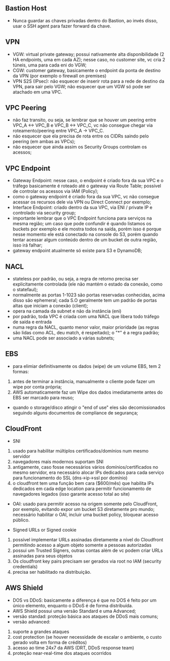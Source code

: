 Bastion Host
-------------

- Nunca guardar as chaves privadas dentro do Bastion, ao invés disso, usar o SSH agent para fazer forward da chave.

VPN
-----

- VGW: virtual private gateway; possui nativamente alta disponibilidade (2 HA endpoints, uma em cada AZ); nesse caso, no customer site, vc cria 2 túneis, uma para cada eni do VGW;
- CGW: customer gateway, basicamente o endpoint da ponta de destino da VPN (por exemplo o firewall on premises)
- VPN S2S (IPsec): não esquecer de inserir rota para a rede de destino da VPN, para sair pelo VGW; não esquecer que um VGW só pode ser atachado em uma VPC.

VPC Peering
-------------

- não faz transito, ou seja, se lembrar que se houver um peering entre VPC_A <-> VPC_B e VPC_B <-> VPC_C, vc não consegue chegar via roteamento/peering entre VPC_A -> VPC_C.
- não esquecer que ela precisa de rota entre os CIDRs saindo pelo peering (em ambas as VPCs);
- não esquecer que ainda assim os Security Groups controlam os acessos;

VPC Endpoint
-------------

- Gateway Endpoint: nesse caso, o endpoint é criado fora da sua VPC e o tráfego basicamente é roteado até o gateway via Route Table; possível de controlar os acessos via IAM (Policy);
- como o gateway endpoint é criado fora da sua VPC, vc não consegue acessar os recursos dele via VPN ou Direct Connect por exemplo;
- Interface Endpoint: criado dentro da sua VPC, via ENI / private IP e controlado via security group;
- importante lembrar que o VPC Endpoint funciona para serviços na mesma região; um caso que pode confundir é quando listamos os buckets por exemplo e ele mostra todos na saída, porém isso é porque nesse momento ele está conectado na console do S3, porém quando tentar acessar algum conteúdo dentro de um bucket de outra região, isso irá falhar;
- gateway endpoint atualmente só existe para S3 e DynamoDB;

NACL
------

- stateless por padrão, ou seja, a regra de retorno precisa ser explicitamente controlada (ele não mantém o estado da conexão, como o statefaul);
- normalmente as portas 1-1023 são portas reservadas conhecidas, acima disso são ephemeral; cada S.O geralmente tem um padrão de portas altas que iniciam a conexão (client);
- opera na camada da subnet e não da instância (eni)
- por padrão, toda VPC é criada com uma NACL que libera todo tráfego de saída e entrada
- numa regra da NACL, quanto menor valor, maior prioridade (as regras são lidas como ACL, deu match, é respeitado); o "*" é a regra padrão;
- uma NACL pode ser associado a várias subnets;

EBS
-----

- para elimiar definitivamente os dados (wipe) de um volume EBS, tem 2 formas:
1. antes de terminar a instância, manualmente o cliente pode fazer um wipe por conta própria;
2. AWS automaticamente faz um Wipe dos dados imediatamente antes do EBS ser marcado para reuso;
- quando o storage/disco atingir o "end of use" eles são decomissionados seguindo alguns documentos de compliance de segurança;

CloudFront
-----------

- SNI
1. usado para  habilitar múltiplos certificados/domínios num mesmo servidor
2. navegadores mais modernos suportam SNI
3. antigamente, caso fosse necessários vários domínios/certificados no mesmo servidor, era necessário alocar IPs dedicados para cada serviço para funcionamento do SSL (dns->ip->ssl por domínio)
5. o cloudfront tem uma função bem cara ($600/mês) que habilita IPs dedicados em cada edge location para permitir funcionamento de navegadores legados (isso garante acesso total ao site)

- OAI: usado para permitir acesso na origem somente pelo CloudFront, por exemplo, evitando expor um bucket S3 diretamente pro mundo; necessário habilitar o OAI, incluir uma bucket policy, bloquear acesso público.

- Signed URLs or Signed cookie
1. possível implementar URLs assinadas diretamente a nível do Cloudfront permitindo acesso a algum objeto somente a pessoas autorizadas
2. possui um Trusted Signers, outras contas além de vc podem criar URLs assinadas para seus objetos
3. Os cloudfront key pairs precisam ser gerados via root no IAM (security credentials)
4. precisa ser habilitado na distribuição.

AWS Shield
------------

- DOS vs DDoS: basicamente a diferença é que no DOS é feito por um único elemento, enquanto o DDoS é de forma distribuída.
- AWS Shield possui uma versão Standard e uma Advanced;
- versão standad: proteção básica aos ataques de DDoS mais comuns;
- versão advanced:
1. suporte a grandes ataques 
2. cost protection (se houver necessidade de escalar o ambiente, o custo gerado volta em forma de créditos)
3. acesso ao time 24x7 da AWS (DRT, DDoS response team)
4. proteção near-real-time dos ataques ocorridos
